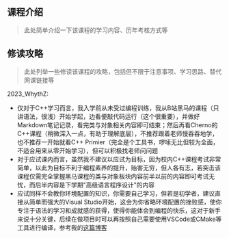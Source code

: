 ## 课程介绍
>此处简单介绍一下该课程的学习内容、历年考核方式等

## 修读攻略
>此处列举一些修读该课程的攻略，包括但不限于注意事项、学习思路、替代网课链接等

2023_WhythZ:

- 仅对于C++学习而言，我入学前从未受过编程训练，我从B站黑马的课程（只讲语法，很浅）开始学起，边看便敲代码运行（这个很重要），并做好Markdown笔记记录，看完类与对象相关内容即可结束；然后再看Cherno的C++课程（稍微深入一点，有助于理解底层），不推荐跟着老师慢吞吞地学，也不推荐一开始就看C++ Primier（完全是个工具书，啰嗦无比但较为全面，不适合用来从零开始学习），但可以积极找老师问问题
- 对于应试课内而言，虽然我不建议以应试为目标，因为校内C++课程考试非常简单，以此为目标不利于编程素养的提升，贻害无穷，但人各有志，若突击该课程仅需完全掌握黑马课程的类与对象板块内容前半以前的内容即可考试无忧，而后半内容是下学期"高级语言程序设计"的内容
- 应试同样不会教你环境配置的知识，你需要自己学习，但若是初学者，建议直接从简单而强大的Visual Studio开始，这会为你省略环境配置的挫败感，使你专注于语法的学习和成就感的获得，使得你能体会到编程的快乐，这对于新手来说十分关键，后续在做项目时可以再按照自己需要使用VSCode或CMake等工具进行编译，参考我的[这篇博客](https://whythz.github.io/posts/VSCode%E4%B8%AD%E7%9A%84CMake%E7%BC%96%E8%AF%91%E4%B8%8E%E8%B0%83%E8%AF%95%E7%9A%84%E5%9F%BA%E6%9C%AC%E9%85%8D%E7%BD%AE/)